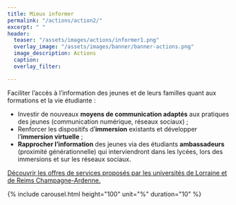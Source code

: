 ```yaml
---
title: Mieux informer
permalink: "/actions/action2/"
excerpt: " "
header:
  teaser: "/assets/images/actions/informer1.png"
  overlay_image: "/assets/images/banner/banner-actions.png"
  image_description: Actions
  caption: 
  overlay_filter: 

---
```

Faciliter l’accès à l’information des jeunes et de leurs familles quant aux formations et la vie étudiante :

* Investir de nouveaux **moyens de communication adaptés** aux pratiques des jeunes (communication numérique, réseaux sociaux) ;
* Renforcer les dispositifs d’**immersion** existants et développer l’**immersion virtuelle** ;
* **Rapprocher l’information** des jeunes via des étudiants **ambassadeurs** (proximité générationnelle) qui interviendront dans les lycées, lors des immersions et sur les réseaux sociaux.

[Découvrir les offres de services proposés par les universités de Lorraine et de Reims Champagne-Ardenne.](https://www.projetailes.com/posts/2021/2021_03_02_offres-de-services-a-destination-des-lycees-et-lyceens/)

<!-- <figure class="third">
<figcaption><i>Cliquer sur une vignette pour afficher les témoignages</i></figcaption>
<a href="/ailes/assets/images/bulles/tem1.jpg"><img src="/ailes/assets/images/bulles/tem1.jpg"></a>
<a href="/ailes/assets/images/bulles/tem2.jpg"><img src="/ailes/assets/images/bulles/tem2.jpg"></a>
<a href="/ailes/assets/images/bulles/tem3.jpg"><img src="/ailes/assets/images/bulles/tem3.jpg"></a>
<a href="/ailes/assets/images/bulles/tem4.jpg"><img src="/ailes/assets/images/bulles/tem4.jpg"></a>
</figure>

OU
\-->

{% include carousel.html height="100" unit="%" duration="10" %}
